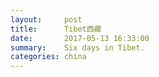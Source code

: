 ```yaml
---
layout:     post
title:      Tibet西藏
date:       2017-05-13 16:33:00
summary:    Six days in Tibet.
categories: china
---
```

<!-- ![]({{ site.url }}/assets/img/Tibet/.jpg) -->

<!-- assets/images/slider -->

<!-- {% for image in site.static_files %}
    {% if image.path contains 'posts/Tibet' %}
        <img src="{{ site.baseurl }}{{ image.path }}" alt="Photos from Tibet" />
    {% endif %}
{% endfor %} -->
